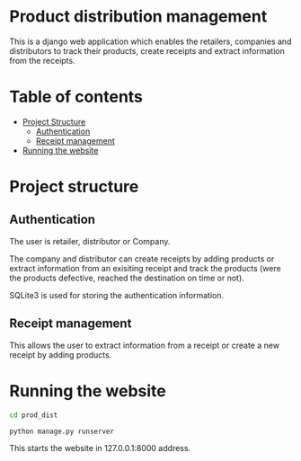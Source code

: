 # Product distribution management

This is a django web application which enables the retailers, companies and distributors to track their products, create receipts and extract information from the receipts.


# Table of contents
 - [Project Structure](#project-structure)
   - [Authentication](#authentication)
   - [Receipt management](#receipt-management)
 - [Running the website](#running-the-website)

# Project structure
## Authentication

The user is retailer, distributor or Company. 

The company and distributor can create receipts by adding products or extract information from an exisiting receipt and track the products (were the products defective, reached the destination on time or not).

SQLite3 is used for storing the authentication information.

## Receipt management

This allows the user to extract information from a receipt or create a new receipt by adding products.

# Running the website
```bash
cd prod_dist
```
```python
python manage.py runserver
```
This starts the website in 127.0.0.1:8000 address.